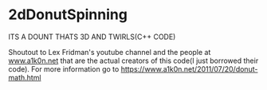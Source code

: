 # 2dDonutSpinning
ITS A DOUNT THATS 3D AND TWIRLS(C++ CODE)

Shoutout to Lex Fridman's youtube channel and the people at www.a1k0n.net that are the actual creators of this code(I just borrowed their code). For more information go to https://www.a1k0n.net/2011/07/20/donut-math.html 
